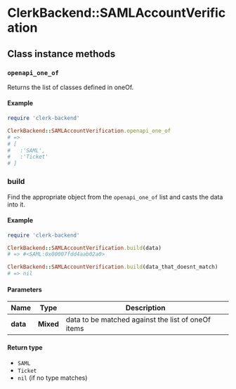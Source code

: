 # ClerkBackend::SAMLAccountVerification

## Class instance methods

### `openapi_one_of`

Returns the list of classes defined in oneOf.

#### Example

```ruby
require 'clerk-backend'

ClerkBackend::SAMLAccountVerification.openapi_one_of
# =>
# [
#   :'SAML',
#   :'Ticket'
# ]
```

### build

Find the appropriate object from the `openapi_one_of` list and casts the data into it.

#### Example

```ruby
require 'clerk-backend'

ClerkBackend::SAMLAccountVerification.build(data)
# => #<SAML:0x00007fdd4aab02a0>

ClerkBackend::SAMLAccountVerification.build(data_that_doesnt_match)
# => nil
```

#### Parameters

| Name | Type | Description |
| ---- | ---- | ----------- |
| **data** | **Mixed** | data to be matched against the list of oneOf items |

#### Return type

- `SAML`
- `Ticket`
- `nil` (if no type matches)

